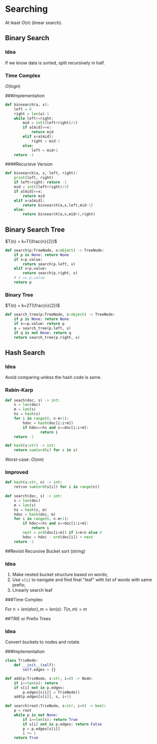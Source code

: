 # Searching

At least $O(n)$ (linear search).

## Binary Search

### Idea

If we know data is sorted, split recursively in half.

### Time Complex

$O(logn)$

###Implementation

```python
def binsearch(a, x):
    left = 0
    right = len(a)-1
    while left<=right:
        mid = int((left+right)/2)
        if a[mid]==x:
            return mid
        elif x<a[mid]:
            right = mid-1
        else:
            left = mid+1
    return -1
```

####Recursive Version

```python
def binsearch(a, x, left, right):
    print(left, right)
    if left>right: return -1
    mid = int((left+right)/2)
    if a[mid]==x:
        return mid
    elif x<a[mid]:
        return binsearch(a,x,left,mid-1)
    else:
        return binsearch(a,x,mid+1,right)
```

## Binary Search Tree

$T(n) = k+T(\frac{n}{2})$

```python
def search(p:TreeNode, x:object) -> TreeNode:
    if p is None: return None
    if x<p.value:
        return search(p.left, x)
    elif x>p.value:
        return search(p.right, x)
    # x == p.value
    return p
```

### Binary Tree

$T(n) = k+2T(\frac{n}{2})$

```python
def search_tree(p:TreeNode, x:object) -> TreeNode:
	if p is None: return None
    if x==p.value: return p
    q = search_tree(p.left, x)
    if q is not None: return q
    return search_tree(p.right, x)
```

## Hash Search

### Idea

Avoid comparing unless the hash code is same.

### Rabin-Karp

```python
def seach(doc, s) -> int:
    n = len(doc)
    m = len(s)
    hs = hash(s)
    for i in range(0, n-m+1):
        hdoc = hash(doc[i:i+m])
        if hdoc==hs and s==doc[i:i+m]:
                return i
    return -1

def hash(s:str) -> int:
    return sum(ord(c) for c in s)
```

Worst-case: $O(nm)$

### Improved

```python
def hash(s:str, n) -> int:
    retrun sum(ord(s[i]) for i in range(n))
    
def search(doc, s) -> int:
    n = len(doc)
    m = len(s)
    hs = hash(s, m)
    hdoc = hash(doc, m)
    for i in range(0, n-m+1):
        if hdoc==hs and s==doc[i:i+m]:
            return i
        next = ord(doc[i+m]) if i+m<n else 0
        hdoc = hdoc - ord(doc[i]) + next
    return -1
```

##Revisit Recursive Bucket sort (string)

### Idea

1. Make nested bucket structure based on words;
2. Use `s[i]` to navigate and find final "leaf" with list of words with same prefix;
3. Linearly search leaf

###Time Complex

For $n=len(doc), m=len(s)$: $T(n,m)=m$

##TRIE or Prefix Trees

### Idea

Convert buckets to nodes and rotate.

###Implementation

```python
class TrieNode:
    def __init__(self):
        self.edges = {}

def add(p:TrieNode, s:str, i=0) -> Node:
    if i>=len(s): return
    if s[i] not in p.edges:
        p.edges[s[i]] = TrieNode()
    add(p.edges[s[i]], s, i+1)
    
def search(root:TrieNode, s:str, i=0) -> bool:
    p = root
    while p is not None:
        if i>=len(s): return True
        if s[i] not in p.edges: return False
        p = p.edges[s[i]]
        i += 1
    return True
```


